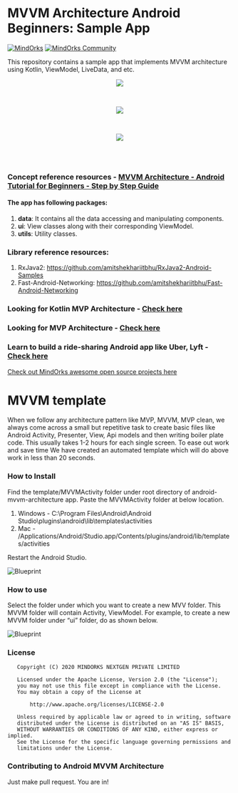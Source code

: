 # MVVM Architecture Android Beginners: Sample App
[![MindOrks](https://img.shields.io/badge/mindorks-opensource-blue.svg)](https://mindorks.com/open-source-projects)
[![MindOrks Community](https://img.shields.io/badge/join-community-blue.svg)](https://mindorks.com/join-community)

This repository contains a sample app that implements MVVM architecture using Kotlin, ViewModel, LiveData, and etc.
<p align="center">
  <img src="https://raw.githubusercontent.com/MindorksOpenSource/MVVM-Architecture-Android-Beginners/master/assets/banner-mvvm-arch-beginners.jpg">
</p>
<br>
<p align="center">
  <img src="https://raw.githubusercontent.com/MindorksOpenSource/MVVM-Architecture-Android-Beginners/master/assets/mvvm-arch.png">
</p>
<br>
<p align="center">
  <img src="https://raw.githubusercontent.com/MindorksOpenSource/MVVM-Architecture-Android-Beginners/master/assets/project-structure-mvvm.png">
</p>
<br>
<br>

### Concept reference resources - [MVVM Architecture - Android Tutorial for Beginners - Step by Step Guide](https://blog.mindorks.com/mvvm-architecture-android-tutorial-for-beginners-step-by-step-guide)

#### The app has following packages:
1. **data**: It contains all the data accessing and manipulating components.
3. **ui**: View classes along with their corresponding ViewModel.
4. **utils**: Utility classes.

### Library reference resources:
1. RxJava2: https://github.com/amitshekhariitbhu/RxJava2-Android-Samples
2. Fast-Android-Networking: https://github.com/amitshekhariitbhu/Fast-Android-Networking

### Looking for Kotlin MVP Architecture - [Check here](https://github.com/MindorksOpenSource/android-kotlin-mvp-architecture)

### Looking for MVP Architecture - [Check here](https://github.com/MindorksOpenSource/android-mvp-architecture)

### Learn to build a ride-sharing Android app like Uber, Lyft - [Check here](https://github.com/MindorksOpenSource/ridesharing-uber-lyft-app)

[Check out MindOrks awesome open source projects here](https://mindorks.com/open-source-projects)

# MVVM template

When we follow any architecture pattern like MVP, MVVM, MVP clean, we always come across a small but repetitive task to create basic files like Android Activity, Presenter, View, Api models and then writing boiler plate code. This usually takes 1-2 hours for each single screen. To ease out work and save time We have created an automated template which will do above work in less than 20 seconds.

### How to Install

Find the template/MVVMActivity folder under root directory of android-mvvm-architecture app. Paste the MVVMActivity folder at below location.
1. Windows - C:\Program Files\Android\Android Studio\plugins\android\lib\templates\activities
2. Mac - /Applications/Android/Studio.app/Contents/plugins/android/lib/templates/activities

Restart the Android Studio.

![Blueprint](https://github.com/sachinrana135/MVVM-Architecture-Android-Beginners/blob/feature/mvvm_template/template/how_to_install.gif)
<br>

### How to use

Select the folder under which you want to create a new MVV folder. This MVVM folder will contain Activity, ViewModel. For example, to create a new MVVM folder under “ui” folder, do as shown below.

![Blueprint](https://github.com/sachinrana135/MVVM-Architecture-Android-Beginners/blob/feature/mvvm_template/template/How_to_use_template.gif)
<br>

### License
```
   Copyright (C) 2020 MINDORKS NEXTGEN PRIVATE LIMITED

   Licensed under the Apache License, Version 2.0 (the "License");
   you may not use this file except in compliance with the License.
   You may obtain a copy of the License at

       http://www.apache.org/licenses/LICENSE-2.0

   Unless required by applicable law or agreed to in writing, software
   distributed under the License is distributed on an "AS IS" BASIS,
   WITHOUT WARRANTIES OR CONDITIONS OF ANY KIND, either express or implied.
   See the License for the specific language governing permissions and
   limitations under the License.
```

### Contributing to Android MVVM Architecture
Just make pull request. You are in!
